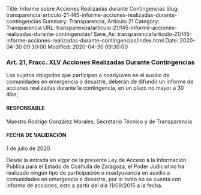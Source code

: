 Title: Informe sobre Acciones Realizadas durante Contingencias
Slug: transparencia-articulo-21-f45-informe-acciones-realizadas-durante-contingencias
Summary: Transparencia, Artículo 21
Category: Transparencia
URL: transparencia/articulo-21/f45-informe-acciones-realizadas-durante-contingencias/
Save_As: transparencia/articulo-21/f45-informe-acciones-realizadas-durante-contingencias/index.html
Date: 2020-04-30 09:30:00
Modified: 2020-04-30 09:30:00


### Art. 21, Fracc. XLV Acciones Realizadas Durante Contingencias

Los sujetos obligados que participen o coadyuven en el auxilio de comunidades en emergencia o desastre, deberán de difundir un informe de acciones realizadas durante la contingencia, en un plazo no mayor a 30 días;

#### RESPONSABLE

Maestro Rodrigo González Morales, Secretario Técnico y de Transparencia

#### FECHA DE VALIDACIÓN

1 de julio de 2020

Desde la entrada en vigor de la presente Ley de Acceso a la Información Publica para el Estado de Coahuila de Zaragoza, el Poder Judicial no ha realizado ningún tipo de participación o coadyuvancia en auxilio a comunidades en emergencia o desastre, por lo tanto no se cuenta con informe de acciones, esto a partir del día 11/09/2015 a la fecha.


